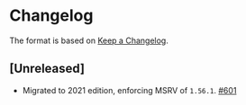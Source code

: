 # Changelog

The format is based on [Keep a Changelog].

[Keep a Changelog]: http://keepachangelog.com/en/1.0.0/

## [Unreleased]
- Migrated to 2021 edition, enforcing MSRV of `1.56.1`. [#601](https://github.com/axia-tech/axia-common/pull/601)
